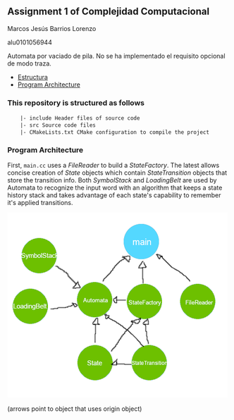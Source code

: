 ## Assignment 1 of Complejidad Computacional

Marcos Jesús Barrios Lorenzo

alu0101056944

Automata por vaciado de pila. No se ha implementado el requisito opcional de modo traza.

- [Estructura](#structure)
- [Program Architecture](#program-architecture)

### This repository is structured as follows

```
    |- include Header files of source code
    |- src Source code files
    |- CMakeLists.txt CMake configuration to compile the project
```


### Program Architecture

First, <code>main.cc</code> uses a *FileReader* to build a *StateFactory*. The latest allows concise creation of *State* objects which contain  *StateTransition* objects that store the transition info. Both *SymbolStack* and *LoadingBelt* are used by Automata to recognize the input word with an algorithm that keeps a state history stack and takes advantage of each state's capability to remember it's applied transitions.

![architecture](assets/architecture.png)

(arrows point to object that uses origin object)
